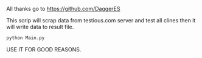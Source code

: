 All thanks go to https://github.com/DaggerES

This scrip will scrap data from testious.com server and test all clines then it will write data to result file.

```python
python Main.py
```

USE IT FOR GOOD REASONS.